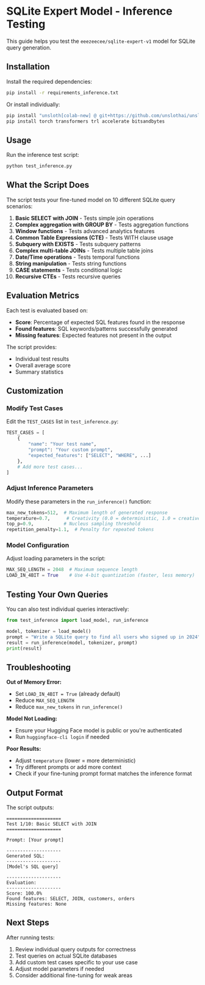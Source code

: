 # SQLite Expert Model - Inference Testing

This guide helps you test the `eeezeecee/sqlite-expert-v1` model for SQLite query generation.

## Installation

Install the required dependencies:

```bash
pip install -r requirements_inference.txt
```

Or install individually:

```bash
pip install "unsloth[colab-new] @ git+https://github.com/unslothai/unsloth.git"
pip install torch transformers trl accelerate bitsandbytes
```

## Usage

Run the inference test script:

```bash
python test_inference.py
```

## What the Script Does

The script tests your fine-tuned model on 10 different SQLite query scenarios:

1. **Basic SELECT with JOIN** - Tests simple join operations
2. **Complex aggregation with GROUP BY** - Tests aggregation functions
3. **Window functions** - Tests advanced analytics features
4. **Common Table Expressions (CTE)** - Tests WITH clause usage
5. **Subquery with EXISTS** - Tests subquery patterns
6. **Complex multi-table JOINs** - Tests multiple table joins
7. **Date/Time operations** - Tests temporal functions
8. **String manipulation** - Tests string functions
9. **CASE statements** - Tests conditional logic
10. **Recursive CTEs** - Tests recursive queries

## Evaluation Metrics

Each test is evaluated based on:
- **Score**: Percentage of expected SQL features found in the response
- **Found features**: SQL keywords/patterns successfully generated
- **Missing features**: Expected features not present in the output

The script provides:
- Individual test results
- Overall average score
- Summary statistics

## Customization

### Modify Test Cases

Edit the `TEST_CASES` list in `test_inference.py`:

```python
TEST_CASES = [
    {
        "name": "Your test name",
        "prompt": "Your custom prompt",
        "expected_features": ["SELECT", "WHERE", ...]
    },
    # Add more test cases...
]
```

### Adjust Inference Parameters

Modify these parameters in the `run_inference()` function:

```python
max_new_tokens=512,  # Maximum length of generated response
temperature=0.7,      # Creativity (0.0 = deterministic, 1.0 = creative)
top_p=0.9,           # Nucleus sampling threshold
repetition_penalty=1.1,  # Penalty for repeated tokens
```

### Model Configuration

Adjust loading parameters in the script:

```python
MAX_SEQ_LENGTH = 2048  # Maximum sequence length
LOAD_IN_4BIT = True    # Use 4-bit quantization (faster, less memory)
```

## Testing Your Own Queries

You can also test individual queries interactively:

```python
from test_inference import load_model, run_inference

model, tokenizer = load_model()
prompt = "Write a SQLite query to find all users who signed up in 2024"
result = run_inference(model, tokenizer, prompt)
print(result)
```

## Troubleshooting

**Out of Memory Error:**
- Set `LOAD_IN_4BIT = True` (already default)
- Reduce `MAX_SEQ_LENGTH`
- Reduce `max_new_tokens` in `run_inference()`

**Model Not Loading:**
- Ensure your Hugging Face model is public or you're authenticated
- Run `huggingface-cli login` if needed

**Poor Results:**
- Adjust `temperature` (lower = more deterministic)
- Try different prompts or add more context
- Check if your fine-tuning prompt format matches the inference format

## Output Format

The script outputs:
```
====================
Test 1/10: Basic SELECT with JOIN
====================

Prompt: [Your prompt]

--------------------
Generated SQL:
--------------------
[Model's SQL query]

--------------------
Evaluation:
--------------------
Score: 100.0%
Found features: SELECT, JOIN, customers, orders
Missing features: None
```

## Next Steps

After running tests:
1. Review individual query outputs for correctness
2. Test queries on actual SQLite databases
3. Add custom test cases specific to your use case
4. Adjust model parameters if needed
5. Consider additional fine-tuning for weak areas
